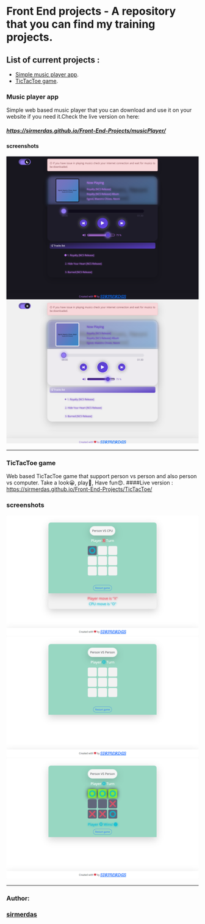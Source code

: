 # Front End projects - A repository that you can find my training projects.

## List of current projects :

- [Simple music player app](#music-player-app).
- [TicTacToe game](#tictactoe-game).

### Music player app

Simple web based music player that you can download and use it on your website if you need it.Check the live version on here:

##### https://sirmerdas.github.io/Front-End-Projects/musicPlayer/

#### screenshots

![1](./musicPlayer/screenshot.png)
![2](./musicPlayer/screenshot-2.png)

---

### TicTacToe game

Web based TicTacToe game that support person vs person and also person vs computer.
Take a look😀, play🤗, Have fun😍.
####Live version : https://sirmerdas.github.io/Front-End-Projects/TicTacToe/

### screenshots

![1](./TicTacToe/screenshot.png)
![2](./TicTacToe/screenshot-2.png)
![3](./TicTacToe/screenshot-3.png)

---

### Author:

### [sirmerdas](https://sirmerdas.ir)
